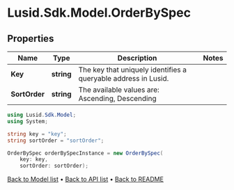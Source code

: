 # Lusid.Sdk.Model.OrderBySpec

## Properties

Name | Type | Description | Notes
------------ | ------------- | ------------- | -------------
**Key** | **string** | The key that uniquely identifies a queryable address in Lusid. | 
**SortOrder** | **string** | The available values are: Ascending, Descending | 

```csharp
using Lusid.Sdk.Model;
using System;

string key = "key";
string sortOrder = "sortOrder";

OrderBySpec orderBySpecInstance = new OrderBySpec(
    key: key,
    sortOrder: sortOrder);
```

[Back to Model list](../README.md#documentation-for-models) &#8226; [Back to API list](../README.md#documentation-for-api-endpoints) &#8226; [Back to README](../README.md)
